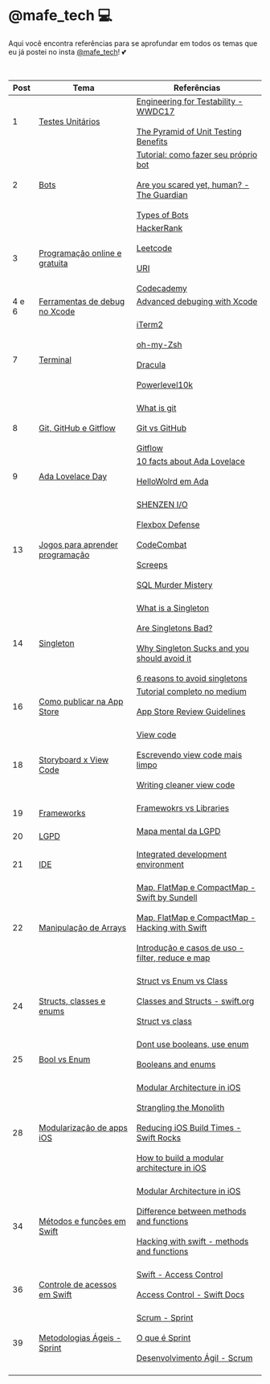 # @mafe_tech 💻

Aqui você encontra referências para se aprofundar em todos os temas que eu já postei no insta [@mafe_tech](https://www.instagram.com/mafe_tech/)! 💕

<br>

Post | Tema | Referências
--- | --- | ---
1 | [Testes Unitários](https://www.instagram.com/p/CFvGgjHhDtB/?utm_source=ig_web_copy_link) | [Engineering for Testability - WWDC17](https://developer.apple.com/videos/play/wwdc2017/414/)<br><br>[The Pyramid of Unit Testing Benefits](https://blog.pragmaticengineer.com/unit-testing-benefits-pyramid/)
2 | [Bots](https://www.instagram.com/p/CFxuwDJBGvp/?utm_source=ig_web_copy_link) | [Tutorial: como fazer seu próprio bot](https://levelup.gitconnected.com/creating-a-simple-twitter-bot-with-python-5bfa6833ca15) <br><br> [Are you scared yet, human? - The Guardian](https://www.theguardian.com/commentisfree/2020/sep/08/robot-wrote-this-article-gpt-3?fbclid=IwAR2lgP0nY_QNfMeWT4rnXD-Kf1sz9eLpYdovdl6b66OKCntjA13vf2xWDuo)<br><br> [Types of Bots](http://botnerds.com/types-of-bots/)
3 | [Programação online e gratuita](https://www.instagram.com/p/CF0T3pDhFTO/?utm_source=ig_web_copy_link) | [HackerRank](https://www.hackerrank.com) <br><br> [Leetcode](https://leetcode.com)<br><br> [URI](https://www.urionlinejudge.com.br/judge/en/login) <br> <br> [Codecademy](https://www.codecademy.com)
4 e 6 | [Ferramentas de debug no Xcode](https://www.instagram.com/p/CF5af1hh7hd/?utm_source=ig_web_copy_link) | [Advanced debuging with Xcode](https://medium.com/headout-engineering/advanced-debugging-with-xcode-9eba2845232a) <br><br> 
7 | [Terminal](https://www.instagram.com/p/CGLLJs9Bi4E/?utm_source=ig_web_copy_link) | [iTerm2](https://www.iterm2.com/index.html) <br><br> [oh-my-Zsh](https://github.com/ohmyzsh/ohmyzsh) <br><br> [Dracula](https://draculatheme.com) <br><br> [Powerlevel10k](https://github.com/romkatv/powerlevel10k) <br><br> 
8 | [Git, GitHub e Gitflow](https://www.instagram.com/p/CGQuuaOB-3t/?utm_source=ig_web_copy_link) | [What is git](https://git-scm.com/book/en/v2/Getting-Started-What-is-Git%3F) <br><br> [Git vs GitHub](https://www.howtogeek.com/180167/htg-explains-what-is-github-and-what-do-geeks-use-it-for/ ) <br><br> [Gitflow](https://nvie.com/posts/a-successful-git-branching-model/)
9 | [Ada Lovelace Day](https://www.instagram.com/p/CGTL9sfh6Mx/?utm_source=ig_web_copy_link) | [10 facts about Ada Lovelace](https://www.history.com/news/10-things-you-may-not-know-about-ada-lovelace) <br><br> [HelloWolrd em Ada](https://en.wikibooks.org/wiki/Ada_Programming/Basic) <br><br> 
13 | [Jogos para aprender programação](https://www.instagram.com/p/CHLiwpbAe0E/?utm_source=ig_web_copy_link) | [SHENZEN I/O](https://store.steampowered.com/app/504210/SHENZHEN_IO/) <br><br> [Flexbox Defense](http://www.flexboxdefense.com) <br><br> [CodeCombat](https://br.codecombat.com) <br><br> [Screeps](https://store.steampowered.com/app/464350/Screeps/) <br><br> [SQL Murder Mistery](http://mystery.knightlab.com) <br><br> 
14 | [Singleton](https://www.instagram.com/p/CHbsl52AkAD/?utm_source=ig_web_copy_link) | [What is a Singleton](https://cocoacasts.com/what-is-a-singleton-and-how-to-create-one-in-swift) <br><br>  [Are Singletons Bad?](https://cocoacasts.com/are-singletons-bad) <br><br> [Why Singleton Sucks and you should avoid it](https://whydoesitsuck.com/why-the-singleton-pattern-sucks-and-you-should-avoid-it/) <br><br> [6 reasons to avoid singletons](https://www.davidtanzer.net/david%27s%20blog/2016/03/14/6-reasons-why-you-should-avoid-singletons.html)
16 | [Como publicar na App Store](https://www.instagram.com/p/CHoNdjxAlh4/?utm_source=ig_web_copy_link) | [Tutorial completo no medium](https://blog.usejournal.com/how-to-publishing-an-app-to-the-app-store-2019-guide-1c73a582136c) <br><br>  [App Store Review Guidelines](https://developer.apple.com/app-store/review/guidelines/) <br><br> 
18 | [Storyboard x View Code](https://www.instagram.com/p/CIQXfk8AmEq/?utm_source=ig_web_copy_link) | [View code](https://medium.com/@pedroalvarez_29395/view-code-em-ios-a-control-framework-to-eliminate-interface-builders-449fa1884958) <br><br>  [Escrevendo view code mais limpo](https://movile.blog/escrevendo-view-code-mais-limpo-usando-loadview/) <br><br> [Writing cleaner view code](https://swiftrocks.com/writing-cleaner-view-code-by-overriding-loadview) <br><br> 
19 | [Frameworks](https://www.instagram.com/p/CIyKAN-gmn4/?utm_source=ig_web_copy_link) | [Framewokrs vs Libraries](https://medium.com/better-programming/libraries-vs-frameworks-whats-the-difference-5f28c53dcffe) <br><br>
20 | [LGPD](https://www.instagram.com/p/CJE3u4Sg6zv/?utm_source=ig_web_copy_link) | [Mapa mental da LGPD](https://brasil.uxdesign.cc/breve-mapa-mental-da-lei-geral-de-proteção-de-dados-lgpd-f1639cad63a9) <br><br>
21 | [IDE](https://www.instagram.com/p/CJE3u4Sg6zv/?utm_source=ig_web_copy_link) | [Integrated development environment](https://searchsoftwarequality.techtarget.com/definition/integrated-development-environment) <br><br>
22 | [Manipulação de Arrays](https://www.instagram.com/p/CKepBwNgkWL/?utm_source=ig_web_copy_link) | [Map, FlatMap e CompactMap - Swift by Sundell](https://www.swiftbysundell.com/basics/map-flatmap-and-compactmap/) <br><br> [Map, FlatMap e CompactMap - Hacking with Swift](https://www.hackingwithswift.com/articles/205/whats-the-difference-between-map-flatmap-and-compactmap) <br><br> [Introdução e casos de uso - filter, reduce e map](http://equinocios.com/swift/2017/03/13/Introducao-e-casos-de-uso-Map-Filter-e-Reduce/) <br><br>
24 | [Structs, classes e enums](https://www.instagram.com/p/CLC79PhA5N6/?utm_source=ig_web_copy_link) | [Struct vs Enum vs Class](https://saad-eloulladi.medium.com/swift-enums-vs-structures-vs-classes-938a4cd76c0d) <br><br> [Classes and Structs - swift.org](https://docs.swift.org/swift-book/LanguageGuide/ClassesAndStructures.html) <br><br> [Struct vs class](https://learnappmaking.com/struct-vs-class-swift-how-to/) <br><br>
25 | [Bool vs Enum](https://www.instagram.com/p/CPWaqPHDBQc/?utm_source=ig_web_copy_link) | [Dont use booleans, use enum](https://betterprogramming.pub/dont-use-boolean-arguments-use-enums-c7cd7ab1876a) <br><br> [Booleans and enums](https://thoughtbot.com/blog/booleans-and-enums) <br><br>
28 | [Modularização de apps iOS](https://www.instagram.com/p/CPgaryljkiH/?utm_source=ig_web_copy_link) | [Modular Architecture in iOS](https://medium.com/flawless-app-stories/a-modular-architecture-in-swift-aafd9026aa99) <br><br> [Strangling the Monolith](https://medium.com/kinandcartacreated/modular-ios-strangling-the-monolith-4a6843a28992) <br><br> [Reducing iOS Build Times - Swift Rocks](https://swiftrocks.com/reducing-ios-build-times-by-using-interface-targets) <br><br> [How to build a modular architecture in iOS](https://benoitpasquier.com/how-build-modular-architecture-ios/) <br><br>
34 | [Métodos e funções em Swift](https://www.instagram.com/p/CR91EPKlqub/?utm_source=ig_web_copy_link) | [Modular Architecture in iOS](https://medium.com/flawless-app-stories/a-modular-architecture-in-swift-aafd9026aa99) <br><br> [Difference between methods and functions](https://programmingwithswift.com/difference-between-methods-and-functions-in-swift/) <br><br> [Hacking with swift - methods and functions](https://www.hackingwithswift.com/example-code/language/whats-the-difference-between-a-function-and-a-method) <br><br>
36 | [Controle de acessos em Swift](https://www.instagram.com/p/CSSQLK1ll4Y/?utm_source=ig_web_copy_link) | [Swift - Access Control](https://abhimuralidharan.medium.com/swift-3-0-1-access-control-9e71d641a56c) <br><br> [Access Control - Swift Docs](https://docs.swift.org/swift-book/LanguageGuide/AccessControl.html) <br><br>
39 | [Metodologias Ágeis - Sprint](https://www.instagram.com/p/CSSQLK1ll4Y/?utm_source=ig_web_copy_link) | [Scrum - Sprint](https://www.atlassian.com/agile/scrum/sprints) <br><br> [O que é Sprint](https://gobacklog.com/blog/sprint/) <br><br> [Desenvolvimento Ágil - Scrum](http://www.desenvolvimentoagil.com.br/scrum/) <br><br>

